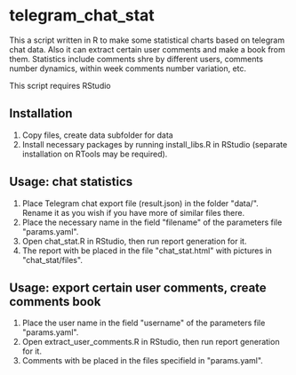 # telegram_chat_stat
This a script written in R to make some statistical charts based on telegram chat data. 
Also it can extract certain user comments and make a book from them.
Statistics include comments shre by different users, comments number dynamics, within week comments number variation, etc. 

This script requires RStudio 


## Installation
1. Copy files, create data subfolder for data
2. Install necessary packages by running install_libs.R in RStudio (separate installation on RTools may be required).

## Usage: chat statistics 
1. Place Telegram chat export file (result.json) in the folder "data/". Rename it as you wish if you have more  of similar files there. 
2. Place the necessary name in the field "filename" of the parameters file "params.yaml".
3. Open chat_stat.R in RStudio, then run report generation for it.
4. The report with be placed in the file "chat_stat.html" with pictures in "chat_stat/files".

## Usage: export certain user comments, create comments book
1. Place the user name in the field "username" of the parameters file "params.yaml".
2. Open extract_user_comments.R in RStudio, then run report generation for it.
3. Comments with be placed in the files specifield in "params.yaml".

